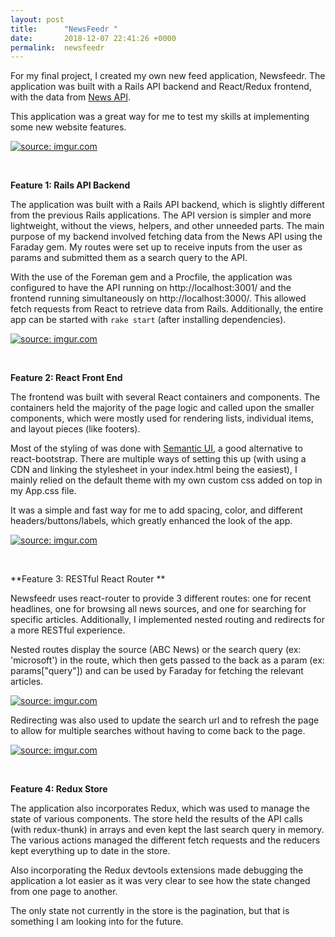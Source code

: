 ```yaml
---
layout: post
title:      "NewsFeedr "
date:       2018-12-07 22:41:26 +0000
permalink:  newsfeedr
---
```



For my final project, I created my own new feed application, Newsfeedr. The application was built with a Rails API backend and React/Redux frontend, with the data from [News API](https://newsapi.org/). 

This application was a great way for me to test my skills at implementing some new website features.

<a href="https://imgur.com/dZcEbl6"><img src="https://i.imgur.com/dZcEbl6l.png" title="source: imgur.com" /></a>

<br>

**Feature 1: Rails API Backend**

The application was built with a Rails API backend, which is slightly different from the previous Rails applications. The API version is simpler and more lightweight, without the views, helpers, and other unneeded parts. The main purpose of my backend involved fetching data from the News API using the Faraday gem. My routes were set up to receive inputs from the user as params and submitted them as a search query to the API.

With the use of the Foreman gem and a Procfile, the application was configured to have the API running on http://localhost:3001/ and the frontend running simultaneously on http://localhost:3000/. This allowed fetch requests from React to retrieve data from Rails. Additionally, the entire app can be started with `rake start` (after installing dependencies).

<a href="https://imgur.com/x3WR78x"><img src="https://i.imgur.com/x3WR78xl.png" title="source: imgur.com" /></a>

<br>

**Feature 2: React Front End**

The frontend was built with several React containers and components. The containers held the majority of the page logic and called upon the smaller components, which were mostly used for rendering lists, individual items, and layout pieces (like footers). 

Most of the styling of was done with [Semantic UI](https://semantic-ui.com/), a good alternative to react-bootstrap. There are multiple ways of setting this up (with using a CDN and linking the stylesheet in your index.html being the easiest), I mainly relied on the default theme with my own custom css added on top in my App.css file. 

It was a simple and fast way for me to add spacing, color, and different headers/buttons/labels, which greatly enhanced the look of the app.

<a href="https://imgur.com/ciCSgZR"><img src="https://i.imgur.com/ciCSgZRl.png" title="source: imgur.com" /></a>

<br>


**Feature 3: RESTful React Router **

Newsfeedr uses react-router to provide 3 different routes: one for recent headlines, one for browsing all news sources, and one for searching for specific articles. Additionally, I implemented nested routing and redirects for a more RESTful experience.

Nested routes display the source (ABC News) or the search query (ex: 'microsoft') in the route, which then gets passed to the back as a param (ex: params["query"]) and can be used by Faraday for fetching the relevant articles. 

<a href="https://imgur.com/dxWBym3"><img src="https://i.imgur.com/dxWBym3l.png" title="source: imgur.com" /></a>

Redirecting was also used to update the search url and to refresh the page to allow for multiple searches without having to come back to the page.

<a href="https://imgur.com/XqUFSpz"><img src="https://i.imgur.com/XqUFSpzl.png" title="source: imgur.com" /></a>

<br>

**Feature 4: Redux Store**

The application also incorporates Redux, which was used to manage the state of various components. The store held the results of the API calls (with redux-thunk) in arrays and even kept the last search query in memory. The various actions managed the different fetch requests and the reducers kept everything up to date in the store. 

Also incorporating the Redux devtools extensions made debugging the application a lot easier as it was very clear to see how the state changed from one page to another.

The only state not currently in the store is the pagination, but that is something I am looking into for the future.




